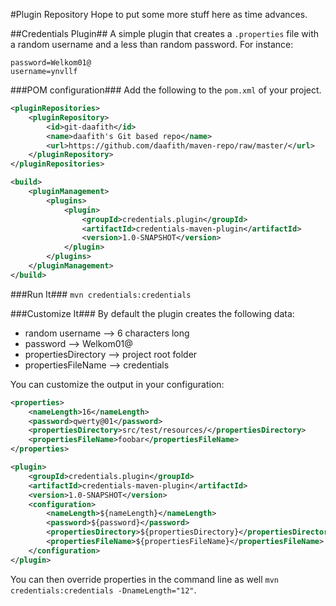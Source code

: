 #Plugin Repository
Hope to put some more stuff here as time advances.

##Credentials Plugin##
A simple plugin that creates a `.properties` file with a random username and a less than random password. For instance:
```
password=Welkom01@
username=ynvllf
```

###POM configuration###
Add the following to the `pom.xml` of your project.

```xml
<pluginRepositories>
 	<pluginRepository>
    	<id>git-daafith</id>
    	<name>daafith's Git based repo</name>
    	<url>https://github.com/daafith/maven-repo/raw/master/</url>
  	</pluginRepository>
</pluginRepositories>
```

```xml
<build>
	<pluginManagement>
		<plugins>
			<plugin>
				<groupId>credentials.plugin</groupId>
				<artifactId>credentials-maven-plugin</artifactId>
				<version>1.0-SNAPSHOT</version>
			</plugin>
		</plugins>
	</pluginManagement>
</build>
```

###Run It###
`mvn credentials:credentials`

###Customize It###
By default the plugin creates the following data:
* random username --> 6 characters long 
* password --> Welkom01@
* propertiesDirectory --> project root folder
* propertiesFileName -->  credentials

You can customize the output in your configuration:
```xml
<properties>
	<nameLength>16</nameLength>
	<password>qwerty@01</password>
	<propertiesDirectory>src/test/resources/</propertiesDirectory>
	<propertiesFileName>foobar</propertiesFileName>
</properties>
```

```xml
<plugin>
	<groupId>credentials.plugin</groupId>
	<artifactId>credentials-maven-plugin</artifactId>
	<version>1.0-SNAPSHOT</version>
	<configuration>
		<nameLength>${nameLength}</nameLength>
		<password>${password}</password>
		<propertiesDirectory>${propertiesDirectory}</propertiesDirectory>
		<propertiesFileName>${propertiesFileName}</propertiesFileName>
	</configuration>
</plugin>
```
You can then override properties in the command line as well `mvn credentials:credentials -DnameLength="12"`.
